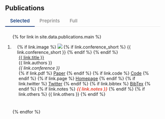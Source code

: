 <h2 id="publications" style="margin: 2px 0px 10px;">Publications</h2>

<div class="publication-filter">
  <span id="selectedBtn" class="filter-tab active" onclick="showSelected()">Selected</span>
  <span id="preprintBtn" class="filter-tab" onclick="showPreprints()">Preprints</span>
  <span id="fullBtn" class="filter-tab" onclick="showFull()">Full</span>
</div>

<div class="publications">
<ol class="bibliography">

{% for link in site.data.publications.main %}

<!-- <li class="publication-item {% if link.selected %}selected-publication{% else %}non-selected-publication{% endif %}"> -->
<li class="publication-item 
  {% if link.selected %}selected-publication{% else %}non-selected-publication{% endif %} 
  {% if link.preprint %}preprint-publication{% else %}non-preprint-publication{% endif %}">
<div class="pub-row">
  <div class="col-sm-3 abbr" style="position: relative;padding-right: 15px;padding-left: 15px;">
    {% if link.image %} 
    <img src="{{ link.image }}" class="teaser img-fluid z-depth-1" style="width=100;height=40%">
    {% if link.conference_short %} 
    <abbr class="badge">{{ link.conference_short }}</abbr>
    {% endif %}
    {% endif %}
  </div>
  <div class="col-sm-9" style="position: relative;padding-right: 15px;padding-left: 20px;">
      <div class="title"><a href="{{ link.pdf }}">{{ link.title }}</a></div>
      <div class="author">{{ link.authors }}</div>
      <div class="periodical"><em>{{ link.conference }}</em>
      </div>
    <div class="links">
      {% if link.pdf %} 
      <a href="{{ link.pdf }}" class="btn btn-sm z-depth-0" role="button" target="_blank" style="font-size:14px;">Paper</a>
      {% endif %}
      {% if link.code %} 
      <a href="{{ link.code }}" class="btn btn-sm z-depth-0" role="button" target="_blank" style="font-size:14px;">Code</a>
      {% endif %}
      {% if link.page %} 
      <a href="{{ link.page }}" class="btn btn-sm z-depth-0" role="button" target="_blank" style="font-size:14px;">Homepage</a>
      {% endif %}
      {% if link.twitter %} 
      <a href="{{ link.twitter }}" class="btn btn-sm z-depth-0" role="button" target="_blank" style="font-size:14px;">Twitter</a>
      {% endif %}
      {% if link.bibtex %} 
      <a href="{{ link.bibtex }}" class="btn btn-sm z-depth-0" role="button" target="_blank" style="font-size:14px;">BibTex</a>
      {% endif %}
      {% if link.notes %} 
      <strong> <i style="color:#e74d3c"><b>{{ link.notes }}</b></i></strong>
      {% endif %}
      {% if link.others %} 
      {{ link.others }}
      {% endif %}
    </div>
  </div>
</div>
</li>

{% endfor %}

</ol>
</div>

<style>
.publication-filter {
  margin-bottom: 1.5rem;
  border-bottom: 1px solid #e8e8e8;
  display: flex;
  gap: 0;
}

.filter-tab {
  padding: 8px 16px;
  cursor: pointer;
  font-size: 0.95rem;
  font-weight: 500;
  border-bottom: 2px solid transparent;
  transition: all 0.2s ease;
  position: relative;
  top: 1px;
}

.filter-tab:not(.active) {
  color: var(--global-text-color-light, #828282);
}

.filter-tab:not(.active):hover {
  color: var(--global-theme-color, #002D72);
}

.filter-tab.active {
  color: var(--global-theme-color, #002D72);
  border-bottom-color: var(--global-theme-color, #002D72);
  cursor: default;
}

@media (prefers-color-scheme: dark) {
  .publication-filter {
    border-bottom-color: #404040;
  }
  
  .filter-tab:not(.active) {
    color: #999999;
  }
  
  .filter-tab:not(.active):hover {
    color: rgb(36, 150, 203);
  }
  
  .filter-tab.active {
    color: rgb(36, 150, 203);
    border-bottom-color: rgb(36, 150, 203);
  }
}

.publication-item {
  transition: opacity 0.3s ease;
}

.publication-item:not(:last-child) {
  margin-bottom: 2.5rem;
}

.publication-item.hidden {
  display: none;
}
</style>

<script>
function showSelected() {
  const selectedTab = document.getElementById('selectedBtn');
  const preprintTab = document.getElementById('preprintBtn');
  const fullTab = document.getElementById('fullBtn');
  const nonSelectedPublications = document.querySelectorAll('.non-selected-publication');
  
  // 隐藏非精选论文
  nonSelectedPublications.forEach(item => {
    item.classList.add('hidden');
  });
  
  // 更新tab状态
  selectedTab.classList.add('active');
  preprintTab.classList.remove('active');
  fullTab.classList.remove('active');
}

function showPreprints() {
  const selectedTab = document.getElementById('selectedBtn');
  const fullTab = document.getElementById('fullBtn');
  const preprintTab = document.getElementById('preprintBtn');

  // const allPublications = document.querySelectorAll('.publication-item');
  // const preprints = document.querySelectorAll('.preprint-publication');
  const nonPreprintPublications = document.querySelectorAll('.non-preprint-publication');

  // 隐藏所有项
  // allPublications.forEach(item => {
  //   item.classList.add('hidden');
  // });

  // // 显示 preprint 的项
  // preprints.forEach(item => {
  //   item.classList.remove('hidden');
  // });
  nonPreprintPublications.forEach(item => {
    item.classList.add('hidden');
  });

  // 更新 tab 状态
  selectedTab.classList.remove('active');
  preprintTab.classList.add('active');
  fullTab.classList.remove('active');
}

function showFull() {
  const selectedTab = document.getElementById('selectedBtn');
  const preprintTab = document.getElementById('preprintBtn');
  const fullTab = document.getElementById('fullBtn');
  const nonSelectedPublications = document.querySelectorAll('.non-selected-publication');
  
  // 显示所有论文
  nonSelectedPublications.forEach(item => {
    item.classList.remove('hidden');
  });
  
  // 更新tab状态
  selectedTab.classList.remove('active');
  preprintTab.classList.remove('active');
  fullTab.classList.add('active');
}

// 页面加载完成后默认显示精选论文
document.addEventListener('DOMContentLoaded', function() {
  showSelected();
});
</script>